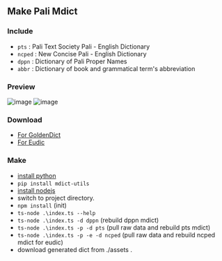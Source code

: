 ## Make Pali Mdict 

### Include
- `pts` : Pali Text Society Pali - English Dictionary
- `ncped` : New Concise Pali - English Dictionary
- `dppn` : Dictionary of Pali Proper Names
- `abbr` : Dictionary of book and grammatical term's abbreviation

### Preview
![image](https://github.com/dhammena/dict/releases/download/pali-mdict/Pali-GoldenDict.png)
![image](https://github.com/dhammena/dict/releases/download/pali-mdict/Pali-Eudic.png)

### Download
- [For GoldenDict](https://github.com/dhammena/dict/releases/download/pali-mdict/PaliMdict.GoldenDict.zip)
- [For Eudic](https://github.com/dhammena/dict/releases/download/pali-mdict/PaliMdict.eudic.zip)

### Make
- [install python](https://www.python.org)
- `pip install mdict-utils`
- [install nodejs](https://nodejs.org)
- switch to project directory.
- `npm install` (init)
- `ts-node .\index.ts --help`
- `ts-node .\index.ts -d dppn` (rebuild dppn mdict)
- `ts-node .\index.ts -p -d pts` (pull raw data and rebuild pts mdict)
- `ts-node .\index.ts -p -e -d ncped` (pull raw data and rebuild ncped mdict for eudic)
- download generated dict from ./assets .
